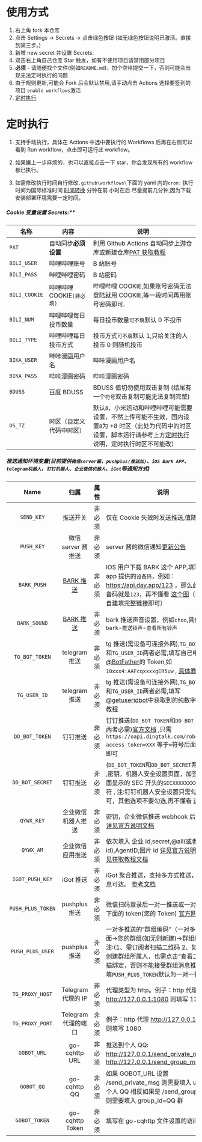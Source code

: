 # 使用方式

1. 右上角 fork 本仓库
2. 点击 Settings -> Secrets -> 点击绿色按钮 (如无绿色按钮说明已激活。直接到第三步。)
3. 新增 new secret 并设置 Secrets:
4. 双击右上角自己仓库 Star 触发，如有不使用项目请禁用部分项目
5. **必须** - 请随便找个文件(例如`README.md`)，加个空格提交一下，否则可能会出现无法定时执行的问题  
6. 由于规则更新,可能会 Fork 后会默认禁用,请手动点击 Actions 选择要签到的项目 `enable workflows`激活
7. [定时执行](#定时执行)

# 定时执行

1. 支持手动执行，具体在 Actions 中选中要执行的 Workflows 后再在右侧可以看到 Run workflow，点击即可运行此 workflow。

2. 如果嫌上一步麻烦的，也可以直接点击一下 star，你会发现所有的 workflow 都已执行。

3. 如需修改执行时间自行修改`.github\workflows\`下面的 yaml 内的`cron:` 执行时间为国际标准时间 [时间转换](http://www.timebie.com/cn/universalbeijing.php) 分钟在前 小时在后 尽量提前几分钟,因为下载安装部署环境需要一定时间。

##### Cookie 变量设置 Secrets:\*\*

| 名称          | 内容                      | 说明                                                         |
| ------------- | ------------------------- | ------------------------------------------------------------ |
| `PAT`         | 自动同步**必须设置**      | 利用 Github Actions 自动同步上游仓库或新建仓库[PAT 获取教程](RepoSync.md) |
| `BILI_USER`   | 哔哩哔哩账号              | B 站账号                                                     |
| `BILI_PASS`   | 哔哩哔哩密码              | B 站密码                                                     |
| `BILI_COOKIE` | 哔哩哔哩 COOKIE`(非必填)` | 哔哩哔哩 COOKIE,如果账号密码无法登陆就用 COOKIE,等一段时间再用账号密码即可. |
| `BILI_NUM`    | 哔哩哔哩每日投币数量      | 每日投币数量`可不填`默认 0 不投币                            |
| `BILI_TYPE`   | 哔哩哔哩每日投币方式      | 投币方式`可不填`默认 1,只给关注的人投币 0 则随机投币         |
| `BIKA_USER`   | 哔咔漫画用户名            | 哔咔漫画用户名                                               |
| `BIKA_PASS`   | 哔咔漫画密码              | 哔咔漫画密码                                                 |
| `BDUSS`       | 百度 BDUSS                | BDUSS 值切勿使用双击复制 (结尾有一个`符号`双击复制可能无法复制完整) |
| `OS_TZ`       | 时区（自定义代码中时区）  | 默认`8`，小米运动和哔哩哔哩可能需要设置，不然上传可能不生效，国内设置`8`为 +8 时区（此处为代码中的时区设置，脚本运行请参考上方[定时执行](#定时执行)说明，定时执行时区不可能改） |

##### 推送通知环境变量(目前提供`微信server酱`、`pushplus(推送加)`、`iOS Bark APP`、`telegram机器人`、`钉钉机器人`、`企业微信机器人`、`iGot`等通知方式)

|       Name        |                                        归属                                         | 属性   | 说明                                                                                                                                                                                                                                                                           |
| :---------------: | :---------------------------------------------------------------------------------: | ------ | ------------------------------------------------------------------------------------------------------------------------------------------------------------------------------------------------------------------------------------------------------------------------------ |
|    `SEND_KEY`     |                                      推送开关                                       | 非必须 | 仅在 Cookie 失效时发送推送,值随意                                                                                                                                                                                                                                              |
|    `PUSH_KEY`     |                                 微信 server 酱推送                                  | 非必须 | server 酱的微信通知[更新公告](https://sc.ftqq.com/9.version)                                                                                                                                                                                                                   |
|    `BARK_PUSH`    | [BARK 推送](https://apps.apple.com/us/app/bark-customed-notifications/id1403753865) | 非必须 | IOS 用户下载 BARK 这个 APP,填写内容是 app 提供的`设备码`，例如：https://api.day.app/123 ，那么此处的设备码就是`123`，再不懂看 [这个图](https://github.com/BlueskyClouds/My-Actions/blob/master/icon/bark.jpg)（注：支持自建填完整链接即可）                                    |
|   `BARK_SOUND`    | [BARK 推送](https://apps.apple.com/us/app/bark-customed-notifications/id1403753865) | 非必须 | bark 推送声音设置，例如`choo`,具体值请在`bark`-`推送铃声`-`查看所有铃声`                                                                                                                                                                                                       |
|  `TG_BOT_TOKEN`   |                                    telegram 推送                                    | 非必须 | tg 推送(需设备可连接外网),`TG_BOT_TOKEN`和`TG_USER_ID`两者必需,填写自己申请[@BotFather](https://t.me/BotFather)的 Token,如`10xxx4:AAFcqxxxxgER5uw` , [具体教程](https://github.com/BlueskyClouds/My-Actions/blob/master/backUp/TG_PUSH.md)                                     |
|   `TG_USER_ID`    |                                    telegram 推送                                    | 非必须 | tg 推送(需设备可连接外网),`TG_BOT_TOKEN`和`TG_USER_ID`两者必需,填写[@getuseridbot](https://t.me/getuseridbot)中获取到的纯数字 ID, [具体教程](https://github.com/BlueskyClouds/My-Actions/blob/master/backUp/TG_PUSH.md)                                                        |
|  `DD_BOT_TOKEN`   |                                      钉钉推送                                       | 非必须 | 钉钉推送(`DD_BOT_TOKEN`和`DD_BOT_SECRET`两者必需)[官方文档](https://ding-doc.dingtalk.com/doc#/serverapi2/qf2nxq) ,只需`https://oapi.dingtalk.com/robot/send?access_token=XXX` 等于`=`符号后面的 XXX 即可                                                                      |
|  `DD_BOT_SECRET`  |                                      钉钉推送                                       | 非必须 | (`DD_BOT_TOKEN`和`DD_BOT_SECRET`两者必需) ,密钥，机器人安全设置页面，加签一栏下面显示的 SEC 开头的`SECXXXXXXXXXX`等字符 , 注:钉钉机器人安全设置只需勾选`加签`即可，其他选项不要勾选,再不懂看 [这个图](https://github.com/BlueskyClouds/My-Actions/blob/master/icon/DD_bot.png) |
|    `QYWX_KEY`     |                                 企业微信机器人推送                                  | 非必须 | 密钥，企业微信推送 webhook 后面的 key [详见官方说明文档](https://work.weixin.qq.com/api/doc/90000/90136/91770)                                                                                                                                                                 |
|     `QYWX_AM`     |                                  企业微信应用推送                                   | 非必须 | 依次填入 企业 id,secret,@all(或者成员 id),AgentID,图片 id [详见官方说明文档](https://work.weixin.qq.com/api/doc/90000/90135/90236) [详见获取教程文档](https://note.youdao.com/ynoteshare1/index.html?id=351e08a72378206f9dd64d2281e9b83b)                                      |
|  `IGOT_PUSH_KEY`  |                                      iGot 推送                                      | 非必须 | iGot 聚合推送，支持多方式推送，确保消息可达。 [参考文档](https://wahao.github.io/Bark-MP-helper)                                                                                                                                                                               |
| `PUSH_PLUS_TOKEN` |                                    pushplus 推送                                    | 非必须 | 微信扫码登录后一对一推送或一对多推送下面的 token(您的 Token) [官方网站](https://www.pushplus.plus/)                                                                                                                                                                            |
| `PUSH_PLUS_USER`  |                                    pushplus 推送                                    | 非必须 | 一对多推送的“群组编码”（一对多推送下面->您的群组(如无则新建)->群组编码）注:(1、需订阅者扫描二维码 2、如果您是创建群组所属人，也需点击“查看二维码”扫描绑定，否则不能接受群组消息推送)，只填`PUSH_PLUS_TOKEN`默认为一对一推送                                                    |
|  `TG_PROXY_HOST`  |                                 Telegram 代理的 IP                                  | 非必须 | 代理类型为 http。例子：http 代理 http://127.0.0.1:1080 则填写 127.0.0.1                                                                                                                                                                                                        |
|  `TG_PROXY_PORT`  |                                 Telegram 代理的端口                                 | 非必须 | 例子：http 代理 http://127.0.0.1:1080 则填写 1080                                                                                                                                                                                                                              |
|    `GOBOT_URL`    |                                    go-cqhttp URL                                    | 非必须 | 推送到个人 QQ: http://127.0.0.1/send_private_msg 群：http://127.0.0.1/send_group_msg                                                                                                                                                                                           |
|    `GOBOT_QQ`     |                                    go-cqhttp QQ                                     | 非必须 | 如果 GOBOT_URL 设置 /send_private_msg 则需要填入 user_id=个人 QQ 相反如果是 /send_group_msg 则需要填入 group_id=QQ 群                                                                                                                                                          |
|   `GOBOT_TOKEN`   |                                   go-cqhttp Token                                   | 非必须 | 填写在 go-cqhttp 文件设置的访问密钥                                                                                                                                                                                                                                            |
